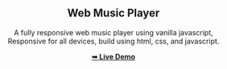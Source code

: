 <div align="center">


  <h2 align="center">Web Music Player</h2>

  A fully responsive web music player using vanilla javascript, <br />Responsive for all devices, build using html, css, and javascript.

  <a href="https://shatzmusic.vercel.app/"><strong>➥ Live Demo</strong></a>
